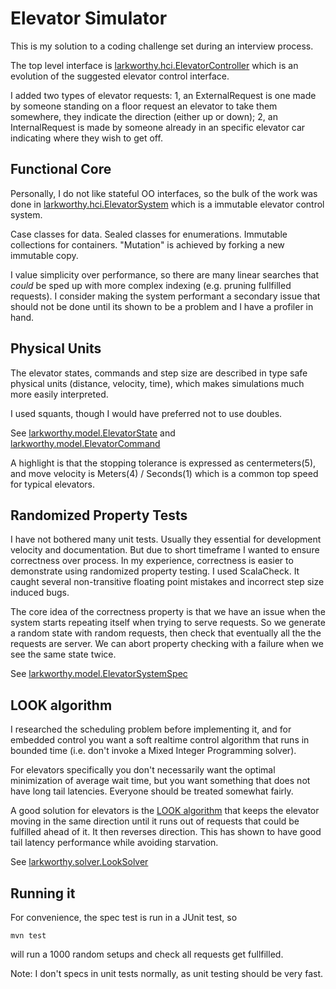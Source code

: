 Elevator Simulator
==================

This is my solution to a coding challenge set during an interview process.

The top level interface is [larkworthy.hci.ElevatorController](src/main/scala/larkworthy/hci/ElevatorController.scala)
which is an evolution of the suggested elevator control interface.

I added two types of elevator requests:
1, an ExternalRequest is one made by someone standing on a floor request an
elevator to take them somewhere, they indicate the direction (either up or down);
2, an InternalRequest is made by someone already in an specific elevator car indicating where they wish to get off.

Functional Core
---------------
Personally, I do not like stateful OO interfaces, so the bulk of the work was done in
[larkworthy.hci.ElevatorSystem](src/main/scala/larkworthy/model/ElevatorSystem.scala) which is a immutable elevator
control system.

Case classes for data. Sealed classes for enumerations. Immutable collections for containers. "Mutation" is achieved by
forking a new immutable copy.

I value simplicity over performance, so there are many linear searches that _could_ be sped up with more complex
indexing (e.g. pruning fullfilled requests). I consider making the system performant a secondary issue that should not
be done until its shown to be a problem and I have a profiler in hand.

Physical Units
--------------
The elevator states, commands and step size are described in type safe physical units (distance, velocity, time), which
makes simulations much more easily interpreted.

I used squants, though I would have preferred not to use doubles.

See [larkworthy.model.ElevatorState](src/main/scala/larkworthy/model/ElevatorState.scala)
and [larkworthy.model.ElevatorCommand](src/main/scala/larkworthy/model/ElevatorCommand.scala)

A highlight is that the stopping tolerance is expressed as centermeters(5), and move velocity is Meters(4) / Seconds(1)
which is a common top speed for typical elevators.

Randomized Property Tests
-------------------------
I have not bothered many unit tests. Usually they essential for development velocity and documentation. But due to short
timeframe I wanted to ensure correctness over process. In my experience, correctness is easier to demonstrate using
randomized property testing. I used ScalaCheck. It caught several non-transitive floating point mistakes and incorrect
step size induced bugs.

The core idea of the correctness property is that we have an issue when the system starts repeating itself when trying to serve requests.
So we generate a random state with random requests, then check that eventually all the the requests are server. We can abort property 
checking with a failure when we see the same state twice.

See [larkworthy.model.ElevatorSystemSpec](src/test/scala/larkworthy/model/ElevatorSystemSpec.scala)

LOOK algorithm
--------------

I researched the scheduling problem before implementing it, and for embedded control you want a soft realtime control
algorithm that runs in bounded time (i.e. don't invoke a Mixed Integer Programming solver).

For elevators specifically you don't necessarily want the optimal minimization of average wait time, but you want
something that does not have long tail latencies. Everyone should be treated somewhat fairly. 

A good solution for elevators is the [LOOK algorithm](https://en.wikipedia.org/wiki/LOOK_algorithm) that keeps the
elevator moving in the same direction until it runs out of requests that could be fulfilled ahead of it.
It then reverses direction. This has shown to have good tail latency performance while avoiding starvation.

See [larkworthy.solver.LookSolver](src/test/scala/larkworthy/solver/LookSolver.scala)

Running it
----------
For convenience, the spec test is run in a JUnit test, so

`mvn test`

will run a 1000 random setups and check all requests get fullfilled.

Note: I don't specs in unit tests normally, as unit testing should be very fast.